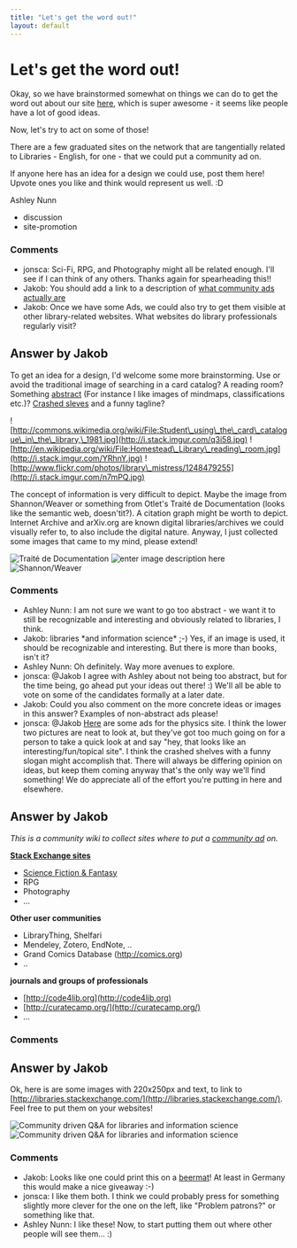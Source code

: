 ```yaml
---
title: "Let's get the word out!"
layout: default
---
```

Let's get the word out!
=====================
Okay, so we have brainstormed somewhat on things we can do to get the
word out about our site
[here](http://meta.libraries.stackexchange.com/questions/45/how-do-we-spread-the-word-about-our-awesome-site),
which is super awesome - it seems like people have a lot of good ideas.

Now, let's try to act on some of those!

There are a few graduated sites on the network that are tangentially
related to Libraries - English, for one - that we could put a community
ad on.

If anyone here has an idea for a design we could use, post them here!
Upvote ones you like and think would represent us well. :D

Ashley Nunn

<ul class="tags"><li class="tag">discussion</li><li class="tag">site-promotion</li></ul>

### Comments ###
* jonsca: Sci-Fi, RPG, and Photography might all be related enough. I'll see if I
can think of any others. Thanks again for spearheading this!!
* Jakob: You should add a link to a description of [what community ads actually
are](http://blog.stackoverflow.com/2011/05/community-promotion-ads/)
* Jakob: Once we have some Ads, we could also try to get them visible at other
library-related websites. What websites do library professionals
regularly visit?


Answer by Jakob
----------------
To get an idea for a design, I'd welcome some more brainstorming. Use or
avoid the traditional image of searching in a card catalog? A reading
room? Something
[abstract](http://www.flickr.com/photos/timothygreigdotcom/2320316894/)
(For instance I like images of mindmaps, classifications etc.)? [Crashed
sleves](http://www.flickr.com/photos/library_mistress/tags/crash/) and a
funny tagline?

![http://commons.wikimedia.org/wiki/File:Student\_using\_the\_card\_catalogue\_in\_the\_library,\_1981.jpg](http://i.stack.imgur.com/q3i58.jpg)
![http://en.wikipedia.org/wiki/File:Homestead\_Library\_reading\_room.jpg](http://i.stack.imgur.com/YRhnY.jpg)
![http://www.flickr.com/photos/library\_mistress/1248479255](http://i.stack.imgur.com/n7mPQ.jpg)

The concept of information is very difficult to depict. Maybe the image
from Shannon/Weaver or something from Otlet's Traité de Documentation
(looks like the semantic web, doesn'tit?). A citation graph might be
worth to depict. Internet Archive and arXiv.org are known digital
libraries/archives we could visually refer to, to also include the
digital nature. Anyway, I just collected some images that came to my
mind, please extend!

![Traité de Documentation](http://i.stack.imgur.com/IXPyv.jpg) ![enter
image description here](http://i.stack.imgur.com/O60u5.png)
![Shannon/Weaver](http://i.stack.imgur.com/BKCks.png)

### Comments ###
* Ashley Nunn: I am not sure we want to go too abstract - we want it to still be
recognizable and interesting and obviously related to libraries, I
think.
* Jakob: libraries \*and information science\* ;-) Yes, if an image is used, it
should be recognizable and interesting. But there is more than books,
isn't it?
* Ashley Nunn: Oh definitely. Way more avenues to explore.
* jonsca: @Jakob I agree with Ashley about not being too abstract, but for the
time being, go ahead put your ideas out there! :) We'll all be able to
vote on some of the candidates formally at a later date.
* Jakob: Could you also comment on the more concrete ideas or images in this
answer? Examples of non-abstract ads please!
* jonsca: @Jakob
[Here](http://meta.physics.stackexchange.com/questions/980/community-promotion-ads-2012)
are some ads for the physics site. I think the lower two pictures are
neat to look at, but they've got too much going on for a person to take
a quick look at and say "hey, that looks like an interesting/fun/topical
site". I think the crashed shelves with a funny slogan might accomplish
that. There will always be differing opinion on ideas, but keep them
coming anyway that's the only way we'll find something! We do appreciate
all of the effort you're putting in here and elsewhere.

Answer by Jakob
----------------
*This is a community wiki to collect sites where to put a [community
ad](http://blog.stackoverflow.com/2011/05/community-promotion-ads/) on.*

**[Stack Exchange sites](http://stackexchange.com/sites)**

-   [Science Fiction & Fantasy](http://scifi.stackexchange.com/)
-   RPG
-   Photography
-   ...

**Other user communities**

-   LibraryThing, Shelfari
-   Mendeley, Zotero, EndNote, ..
-   Grand Comics Database (http://comics.org)
-   ..

**journals and groups of professionals**

-   [http://code4lib.org](http://code4lib.org)
-   [http://curatecamp.org/](http://curatecamp.org/)
-   ...


### Comments ###

Answer by Jakob
----------------
Ok, here is are some images with 220x250px and text, to link to
[http://libraries.stackexchange.com/](http://libraries.stackexchange.com/).
Feel free to put them on your websites!

![Community driven Q&A for libraries and information
science](http://i.imgur.com/30ygk.png?1) ![Community driven Q&A for
libraries and information science](http://i.imgur.com/Opsb4.png)

### Comments ###
* Jakob: Looks like one could print this on a
[beermat](http://en.wikipedia.org/wiki/Beverage\_coaster)! At least in
Germany this would make a nice giveaway :-)
* jonsca: I like them both. I think we could probably press for something slightly
more clever for the one on the left, like "Problem patrons?" or
something like that.
* Ashley Nunn: I like these! Now, to start putting them out where other people will see
them... :)

